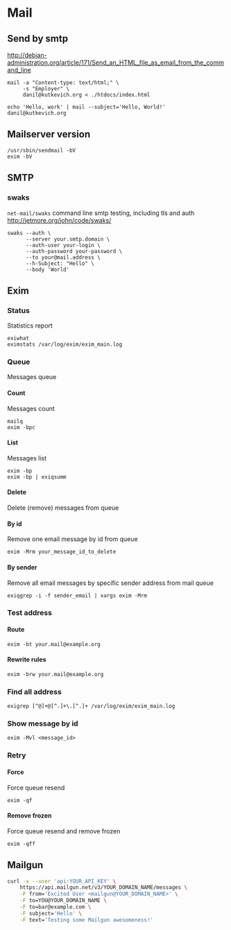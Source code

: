 # Mail

## Send by smtp

<http://debian-administration.org/article/171/Send_an_HTML_file_as_email_from_the_command_line>

    mail -a "Content-type: text/html;" \
         -s "Employer" \
         danil@kutkevich.org < ./htdocs/index.html

    echo 'Hello, work' | mail --subject='Hello, World!' danil@kutkevich.org

## Mailserver version

    /usr/sbin/sendmail -bV
    exim -bV

## SMTP

### swaks

`net-mail/swaks` command line smtp testing, including tls and auth
<http://jetmore.org/john/code/swaks/>

    swaks --auth \
          --server your.smtp.domain \
          --auth-user your-login \
          --auth-password your-password \
          --to your@mail.address \
          --h-Subject: "Hello" \
          --body 'World'

## Exim

### Status

Statistics report

    exiwhat
    eximstats /var/log/exim/exim_main.log

### Queue

Messages queue 

#### Count

Messages count

    mailq
    exim -bpc

#### List

Messages list

    exim -bp
    exim -bp | exiqsumm

#### Delete

Delete (remove) messages from queue

#### By id

Remove one email message by id from queue

    exim -Mrm your_message_id_to_delete

#### By sender

Remove all email messages by specific sender address from mail queue

    exiqgrep -i -f sender_email | xargs exim -Mrm

### Test address

#### Route

    exim -bt your.mail@example.org

#### Rewrite rules

    exim -brw your.mail@example.org

### Find all address

    exigrep [^@]+@[^.]+\.[^.]+ /var/log/exim/exim_main.log

### Show message by id

    exim -Mvl <message_id>

### Retry

#### Force

Force queue resend

    exim -qf

#### Remove frozen

Force queue resend and remove frozen

    exim -qff

## Mailgun

```sh
curl -s --user 'api:YOUR_API_KEY' \
    https://api.mailgun.net/v3/YOUR_DOMAIN_NAME/messages \
    -F from='Excited User <mailgun@YOUR_DOMAIN_NAME>' \
    -F to=YOU@YOUR_DOMAIN_NAME \
    -F to=bar@example.com \
    -F subject='Hello' \
    -F text='Testing some Mailgun awesomeness!'
```
